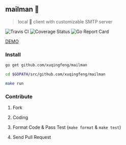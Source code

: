 ## mailman :cop:
> local :love_letter: client with customizable SMTP server

![Travis CI](https://img.shields.io/travis/xuqingfeng/mailman/master.svg)
![Coverage Status](https://img.shields.io/coveralls/xuqingfeng/mailman/master.svg)
![Go Report Card](https://goreportcard.com/badge/github.com/xuqingfeng/mailman)

[DEMO](https://github.com/xuqingfeng/mailman/wiki/demo)

### Install

```sh
go get github.com/xuqingfeng/mailman

cd $GOPATH/src/github.com/xuqingfeng/mailman

make run
```

### Contribute

1. Fork

2. Coding

3. Format Code & Pass Test (`make format` & `make test`)

4. Send Pull Request
